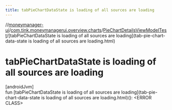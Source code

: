 ```yaml
---
title: tabPieChartDataState is loading of all sources are loading
---
```

//[moneymanager-ui](../../../index.html)/[com.tink.moneymanagerui.overview.charts](../index.html)/[PieChartDetailsViewModelTest](index.html)/[tabPieChartDataState is loading of all sources are loading](tab-pie-chart-data-state is loading of all sources are loading.html)



# tabPieChartDataState is loading of all sources are loading



[androidJvm]\
fun [tabPieChartDataState is loading of all sources are loading](tab-pie-chart-data-state is loading of all sources are loading.html)(): &lt;ERROR CLASS&gt;




